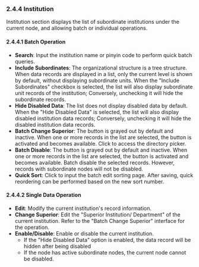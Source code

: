  ### 2.4.4 Institution

Institution section displays the list of subordinate institutions under the current node, and allowing batch or individual operations.

#### 2.4.4.1 Batch Operation

- **Search**: Input the institution name or pinyin code to perform quick batch queries.
- **Include Subordinates**: The organizational structure is a tree structure. When data records are displayed in a list, only the current level is shown by default, without displaying subordinate units. When the "Include Subordinates" checkbox is selected, the list will also display subordinate unit records of the institution; Conversely, unchecking it will hide the subordinate records.
- **Hide Disabled Data**: The list does not display disabled data by default. When the "Hide Disabled Data" is selected, the list will also display disabled institution data records; Conversely, unchecking it will hide the disabled institution data records.
- **Batch Change Superior**: The button is grayed out by default and inactive. When one or more records in the list are selected, the button is activated and becomes available. Click to access the directory picker.
- **Batch Disable**: The button is grayed out by default and inactive. When one or more records in the list are selected, the button is activated and becomes available. Batch disable the selected records. However, records with subordinate nodes will not be disabled.
- **Quick Sort**: Click to input the batch edit sorting page. After saving, quick reordering can be performed based on the new sort number.

#### 2.4.4.2 Single Data Operation

- **Edit**: Modify the current institution's record information.
- **Change Superior**: Edit the "Superior Institution/ Department" of the current institution. Refer to the "Batch Change Superior" interface for the operation.
- **Enable/Disable**: Enable or disable the current institution.
  - If the "Hide Disabled Data" option is enabled, the data record will be hidden after being disabled
  - If the node has active subordinate nodes, the current node cannot be disabled.

